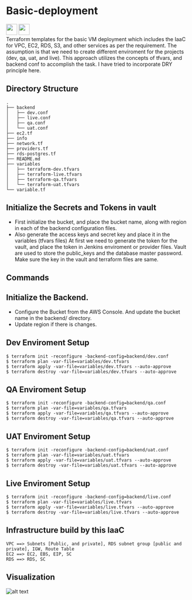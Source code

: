 # Basic-deployment
<img height="30" src="https://img.shields.io/badge/AWS-%23FF9900.svg?style=for-the-badge&logo=amazon-aws&logoColor=white">
<img height="30" src="https://img.shields.io/badge/terraform-%235835CC.svg?style=for-the-badge&logo=terraform&logoColor=white">
<br>
Terraform templates for the basic VM deployment which includes the IaaC for VPC, EC2, RDS, S3, and other services as per the requirement. 
The assumption is that we need to create different enviroment for the projects (dev, qa, uat, and live). This approach utilizes the concepts of tfvars, and backend conf to accomplish the task. I have tried to incorporate DRY principle here. 

## Directory Structure

``` 
.
├── backend
│   ├── dev.conf
│   ├── live.conf
│   ├── qa.conf
│   └── uat.conf
├── ec2.tf
├── info
├── network.tf
├── providers.tf
├── rds-postgres.tf
├── README.md
├── variables
│   ├── terraform-dev.tfvars
│   ├── terraform-live.tfvars
│   ├── terraform-qa.tfvars
│   └── terraform-uat.tfvars
└── variable.tf
```
## Initialize the Secrets and Tokens in vault
- First initialize the bucket, and place the bucket name, along with region in each of the backend configuration files. 
- Also generate the access keys and secret key and place it in the variables (tfvars files)
At first we need to generate the token for the vault, and place the token in Jenkins enviroment or provider files. Vault are used to store the public_keys and the database master password. Make sure the key in the vault and terraform files are same. 

## Commands

## Initialize the Backend. 
- Configure the Bucket from the AWS Console. And update the bucket name in the backend/ directory.
- Update region if there is changes. 

## Dev Enviroment Setup  
```
$ terraform init -reconfigure -backend-config=backend/dev.conf
$ terraform plan -var-file=variables/dev.tfvars
$ terraform apply -var-file=variables/dev.tfvars --auto-approve
$ terraform destroy -var-file=variables/dev.tfvars --auto-approve
```
## QA Enviroment Setup
```
$ terraform init -reconfigure -backend-config=backend/qa.conf
$ terraform plan -var-file=variables/qa.tfvars
$ terraform apply -var-file=variables/qa.tfvars --auto-approve
$ terraform destroy -var-file=variables/qa.tfvars --auto-approve
```
## UAT Enviroment Setup
```
$ terraform init -reconfigure -backend-config=backend/uat.conf
$ terraform plan -var-file=variables/uat.tfvars
$ terraform apply -var-file=variables/uat.tfvars --auto-approve
$ terraform destroy -var-file=variables/uat.tfvars --auto-approve
```

## Live Enviroment Setup
```
$ terraform init -reconfigure -backend-config=backend/live.conf
$ terraform plan -var-file=variables/live.tfvars
$ terraform apply -var-file=variables/live.tfvars --auto-approve
$ terraform destroy -var-file=variables/live.tfvars --auto-approve
```

## Infrastructure build by this IaaC
```
VPC ==> Subnets [Public, and private], RDS subnet group [public and private], IGW, Route Table
EC2 ==> EC2, EBS, EIP, SC
RDS ==> RDS, SC
```

## Visualization
![alt text](https://i.imgur.com/fikr6Qt.png)